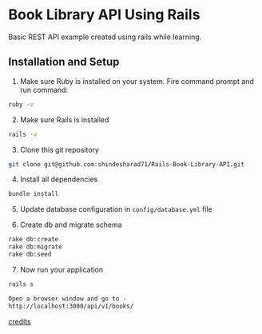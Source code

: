 # Book Library API Using Rails

Basic REST API example created using rails while learning.

## Installation and Setup

1. Make sure Ruby is installed on your system. Fire command prompt and run command:

```bash
ruby -v
```

2. Make sure Rails is installed

```bash
rails -v
```

3. Clone this git repository

```bash
git clone git@github.com:shindesharad71/Rails-Book-Library-API.git
```

4. Install all dependencies

```bash
bundle install
```

5. Update database configuration in `config/database.yml` file

6. Create db and migrate schema

```bash
rake db:create
rake db:migrate
rake db:seed
```

7. Now run your application

```bash
rails s
```

```txt
Open a browser window and go to -  
http://localhost:3000/api/v1/books/
```

[credits](https://medium.com/swlh/how-to-build-an-api-with-ruby-on-rails-28e27d47455a)
